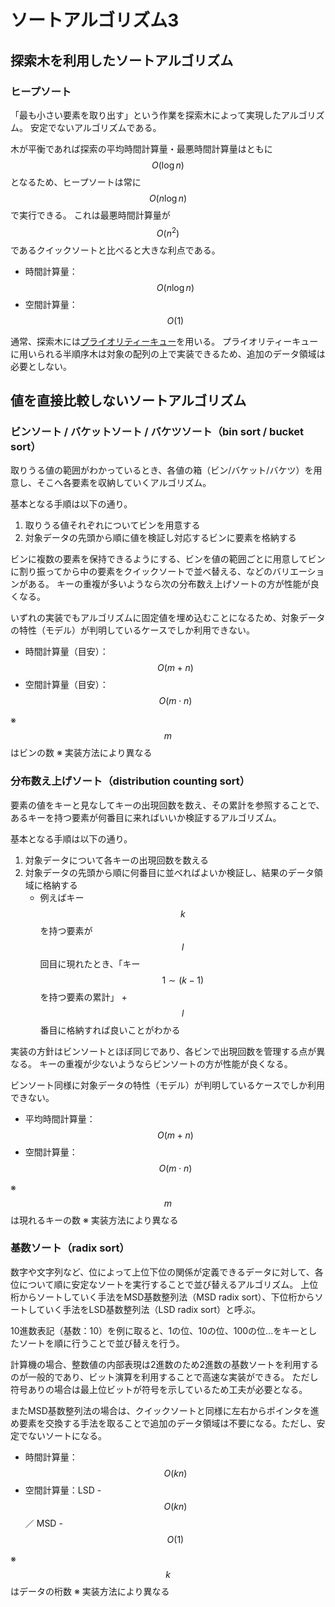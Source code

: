 # ソートアルゴリズム3

## 探索木を利用したソートアルゴリズム

### ヒープソート

「最も小さい要素を取り出す」という作業を探索木によって実現したアルゴリズム。
安定でないアルゴリズムである。

木が平衡であれば探索の平均時間計算量・最悪時間計算量はともに $$O(\log n)$$ となるため、ヒープソートは常に $$O(n \log n)$$ で実行できる。
これは最悪時間計算量が $$O(n^2)$$ であるクイックソートと比べると大きな利点である。

* 時間計算量：$$O(n \log n)$$
* 空間計算量：$$O(1)$$

通常、探索木には[プライオリティーキュー](heap.md)を用いる。
プライオリティーキューに用いられる半順序木は対象の配列の上で実装できるため、追加のデータ領域は必要としない。

## 値を直接比較しないソートアルゴリズム

### ビンソート / バケットソート / バケツソート（bin sort / bucket sort）

取りうる値の範囲がわかっているとき、各値の箱（ビン/バケット/バケツ）を用意し、そこへ各要素を収納していくアルゴリズム。

基本となる手順は以下の通り。

1. 取りうる値それぞれについてビンを用意する
2. 対象データの先頭から順に値を検証し対応するビンに要素を格納する

ビンに複数の要素を保持できるようにする、ビンを値の範囲ごとに用意してビンに割り振ってから中の要素をクイックソートで並べ替える、などのバリエーションがある。
キーの重複が多いようなら次の分布数え上げソートの方が性能が良くなる。

いずれの実装でもアルゴリズムに固定値を埋め込むことになるため、対象データの特性（モデル）が判明しているケースでしか利用できない。

* 時間計算量（目安）：$$O(m + n)$$
* 空間計算量（目安）：$$O(m\cdot n)$$ 

※ $$m$$ はビンの数
※ 実装方法により異なる

### 分布数え上げソート（distribution counting sort）

要素の値をキーと見なしてキーの出現回数を数え、その累計を参照することで、あるキーを持つ要素が何番目に来ればいいか検証するアルゴリズム。

基本となる手順は以下の通り。

1. 対象データについて各キーの出現回数を数える
2. 対象データの先頭から順に何番目に並べればよいか検証し、結果のデータ領域に格納する
   * 例えばキー $$k$$ を持つ要素が $$l$$ 回目に現れたとき、「キー $$1 \sim (k-1)$$ を持つ要素の累計」 + $$l$$ 番目に格納すれば良いことがわかる

実装の方針はビンソートとほぼ同じであり、各ビンで出現回数を管理する点が異なる。
キーの重複が少ないようならビンソートの方が性能が良くなる。

ビンソート同様に対象データの特性（モデル）が判明しているケースでしか利用できない。

* 平均時間計算量：$$O(m + n)$$
* 空間計算量：$$O(m\cdot n)$$ 

※ $$m$$ は現れるキーの数
※ 実装方法により異なる

### 基数ソート（radix sort）

数字や文字列など、位によって上位下位の関係が定義できるデータに対して、各位について順に安定なソートを実行することで並び替えるアルゴリズム。
上位桁からソートしていく手法をMSD基数整列法（MSD radix sort）、下位桁からソートしていく手法をLSD基数整列法（LSD radix sort）と呼ぶ。

10進数表記（基数：10）を例に取ると、1の位、10の位、100の位...をキーとしたソートを順に行うことで並び替えを行う。

計算機の場合、整数値の内部表現は2進数のため2進数の基数ソートを利用するのが一般的であり、ビット演算を利用することで高速な実装ができる。
ただし符号ありの場合は最上位ビットが符号を示しているため工夫が必要となる。

またMSD基数整列法の場合は、クイックソートと同様に左右からポインタを進め要素を交換する手法を取ることで追加のデータ領域は不要になる。ただし、安定でないソートになる。

* 時間計算量：$$O(kn)$$
* 空間計算量：LSD - $$O(kn)$$ ／ MSD - $$O(1)$$

※ $$k$$ はデータの桁数
※ 実装方法により異なる
